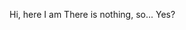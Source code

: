 Hi, here I am
There is nothing, so... Yes?

<!---
BBQ8RH12/BBQ8RH12 is a ✨ special ✨ repository because its `README.md` (this file) appears on your GitHub profile.
You can click the Preview link to take a look at your changes.
--->
